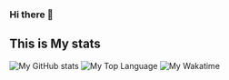 ### Hi there 👋

<!--
**dchya24/dchya24** is a ✨ _special_ ✨ repository because its `README.md` (this file) appears on your GitHub profile.

Here are some ideas to get you started:

- 🔭 I’m currently working on ...
- 🌱 I’m currently learning ...
- 👯 I’m looking to collaborate on ...
- 🤔 I’m looking for help with ...
- 💬 Ask me about ...
- 📫 How to reach me: ...
- 😄 Pronouns: ...
- ⚡ Fun fact: ...
-->

## This is My stats
![My GitHub stats](https://github-readme-stats.vercel.app/api?username=dchya24&show_icons=false&theme=prussian&include_all_commits=true&rank_icon=github)
![My Top Language](https://github-readme-stats.vercel.app/api/top-langs/?username=dchya24)
![My Wakatime](https://github-readme-stats.vercel.app/api/wakatime?username=@dchya24&hide=Kotlin,Java&langs_count=5)
